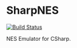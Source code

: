 SharpNES
=========
[![Build Status](https://travis-ci.org/dykarohora/SharpNES.svg?branch=master)](https://travis-ci.org/dykarohora/SharpNES)

NES Emulator for CSharp.
